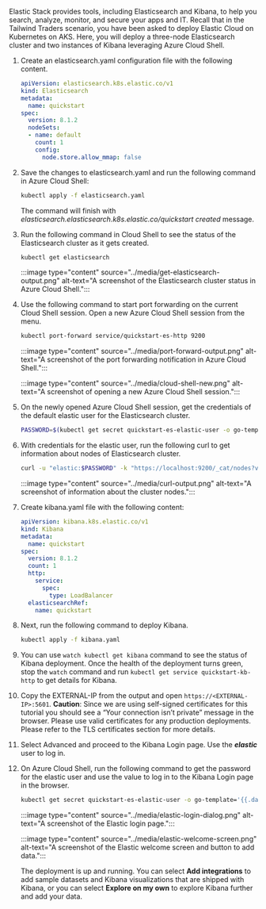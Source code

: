 Elastic Stack provides tools, including Elasticsearch and Kibana, to help you search, analyze, monitor, and secure your apps and IT. Recall that in the Tailwind Traders scenario, you have been asked to deploy Elastic Cloud on Kubernetes on AKS. Here, you will deploy a three-node Elasticsearch cluster and two instances of Kibana leveraging Azure Cloud Shell.

1. Create an elasticsearch.yaml configuration file with the following content.

    ```yml
    apiVersion: elasticsearch.k8s.elastic.co/v1
    kind: Elasticsearch
    metadata:
      name: quickstart
    spec:
      version: 8.1.2
      nodeSets:
      - name: default
        count: 1
        config:
          node.store.allow_mmap: false
    ```

1. Save the changes to elasticsearch.yaml and run the following command in Azure Cloud Shell:

    ```bash
    kubectl apply -f elasticsearch.yaml
    ```

    The command will finish with *elasticsearch.elasticsearch.k8s.elastic.co/quickstart created* message.

1. Run the following command in Cloud Shell to see the status of the Elasticsearch cluster as it gets created.

    ```bash
    kubectl get elasticsearch
    ```

    :::image type="content" source="../media/get-elasticsearch-output.png" alt-text="A screenshot of the Elasticsearch cluster status in Azure Cloud Shell.":::

1. Use the following command to start port forwarding on the current Cloud Shell session. Open a new Azure Cloud Shell session from the menu.

    ```bash
    kubectl port-forward service/quickstart-es-http 9200
    ```

    :::image type="content" source="../media/port-forward-output.png" alt-text="A screenshot of the port forwarding notification in Azure Cloud Shell.":::

    :::image type="content" source="../media/cloud-shell-new.png" alt-text="A screenshot of opening a new Azure Cloud Shell session.":::

1. On the newly opened Azure Cloud Shell session, get the credentials of the default elastic user for the Elasticsearch cluster.

    ```bash
    PASSWORD=$(kubectl get secret quickstart-es-elastic-user -o go-template='{{.data.elastic | base64decode}}')    
    ```

1. With credentials for the elastic user, run the following curl to get information about nodes of Elasticsearch cluster.

    ```bash
    curl -u "elastic:$PASSWORD" -k "https://localhost:9200/_cat/nodes?v=true"
    ```

    :::image type="content" source="../media/curl-output.png" alt-text="A screenshot of information about the cluster nodes.":::

1. Create kibana.yaml file with the following content:

    ```yml
    apiVersion: kibana.k8s.elastic.co/v1
    kind: Kibana
    metadata:
      name: quickstart
    spec:
      version: 8.1.2
      count: 1
      http:
        service:
          spec:
            type: LoadBalancer
      elasticsearchRef:
        name: quickstart
    ```

1. Next, run the following command to deploy Kibana.

    ```bash
    kubectl apply -f kibana.yaml    
    ```

1. You can use `watch kubectl get kibana` command to see the status of Kibana deployment. Once the health of the deployment turns green, stop the `watch` command and run `kubectl get service quickstart-kb-http` to get details for Kibana.

1. Copy the EXTERNAL-IP from the output and open `https://<EXTERNAL-IP>:5601`. **Caution**: Since we are using self-signed certificates for this tutorial you should see a “Your connection isn’t private” message in the browser. Please use valid certificates for any production deployments. Please refer to the TLS certificates section for more details.

1. Select Advanced and proceed to the Kibana Login page. Use the ***elastic*** user to log in.

1. On Azure Cloud Shell, run the following command to get the password for the elastic user and use the value to log in to the Kibana Login page in the browser.

    ```bash
    kubectl get secret quickstart-es-elastic-user -o go-template='{{.data.elastic | base64decode}}'    
    ```

    :::image type="content" source="../media/elastic-login-dialog.png" alt-text="A screenshot of the Elastic login page.":::

    :::image type="content" source="../media/elastic-welcome-screen.png" alt-text="A screenshot of the Elastic welcome screen and button to add data.":::

    The deployment is up and running. You can select **Add integrations** to add sample datasets and Kibana visualizations that are shipped with Kibana, or you can select **Explore on my own** to explore Kibana further and add your data.

